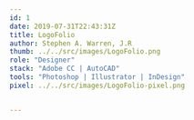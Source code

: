 ```yaml
---
id: 1
date: 2019-07-31T22:43:31Z
title: LogoFolio
author: Stephen A. Warren, J.R
thumb: ../../src/images/LogoFolio.png
role: "Designer"
stack: "Adobe CC | AutoCAD"
tools: "Photoshop | Illustrator | InDesign"
pixel: ../../src/images/LogoFolio-pixel.png


---
```


